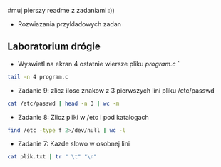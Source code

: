 #muj pierszy readme z zadaniami :))
* Rozwiazania przykladowych zadan
## Laboratorium drógie

*  Wyswietl na ekran 4 ostatnie wiersze pliku *program.c* `


```sh
tail -n 4 program.c

```

* Zadanie 9: zlicz ilosc znakow z 3 pierwszych lini pliku /etc/passwd


```sh
cat /etc/passwd | head -n 3 | wc -m
```

* Zadanie 8: Zlicz pliki w /etc i pod katalogach

```sh
find /etc -type f 2>/dev/null | wc -l
```

* Zadanie 7: Kazde slowo w osobnej lini

```sh
cat plik.txt | tr " \t" "\n"
```



